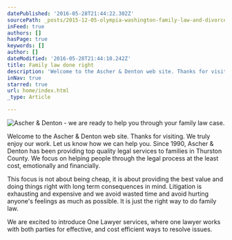 ```yaml
---
datePublished: '2016-05-28T21:44:22.302Z'
sourcePath: _posts/2015-12-05-olympia-washington-family-law-and-divorce-lawyers.md
inFeed: true
authors: []
hasPage: true
keywords: []
author: []
dateModified: '2016-05-28T21:44:10.242Z'
title: Family law done right
description: 'Welcome to the Ascher & Denton web site. Thanks for visiting. We truly enjoy our work. Let us know how we can help you. Since 1990, Ascher & Denton has been providing top quality legal services to families in Thurston County. We focus on helping people through the legal process at the least cost, emotionally and financially.'
inNav: true
starred: true
url: home/index.html
_type: Article

---
```

![Ascher & Denton - we are ready to help you through your family law case.](https://the-grid-user-content.s3-us-west-2.amazonaws.com/415b432b-0356-4ba9-a01a-9843a350f0c8.jpg)

Welcome to the Ascher & Denton web site. Thanks for visiting. We truly enjoy our work. Let us know how we can help you. Since 1990, Ascher & Denton has been providing top quality legal services to families in Thurston County. We focus on helping people through the legal process at the least cost, emotionally and financially.

This focus is not about being cheap, it is about providing the best value and doing things right with long term consequences in mind. Litigation is exhausting and expensive and we avoid wasted time and avoid hurting anyone's feelings as much as possible. It is just the right way to do family law.

We are excited to introduce One Lawyer services, where one lawyer works with both parties for effective, and cost efficient ways to resolve issues.